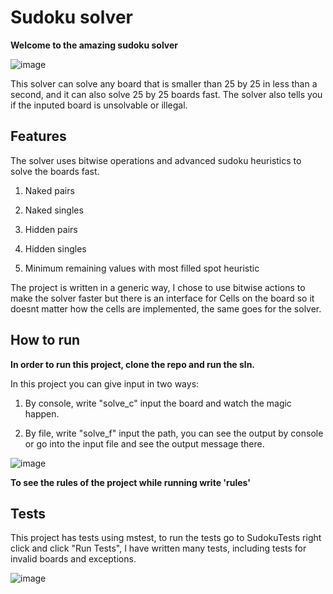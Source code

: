 # Sudoku solver
**Welcome to the amazing sudoku solver**

![image](https://github.com/user-attachments/assets/0f0ae0fa-c6be-4623-b62f-25f67c8e4e57)

This solver can solve any board that is smaller than 25 by 25 in less than a second, and it can also solve 25 by 25 boards fast.
The solver also tells you if the inputed board is unsolvable or illegal.

## Features
The solver uses bitwise operations and advanced sudoku heuristics to solve the boards fast.

1. Naked pairs

2. Naked singles

3. Hidden pairs

4. Hidden singles

5. Minimum remaining values with most filled spot heuristic

The project is written in a generic way, I chose to use bitwise actions to make the solver faster but there is an interface for Cells on the board so it doesnt matter how the cells are implemented, the same goes for the solver.

## How to run

**In order to run this project, clone the repo and run the sln.**

In this project you can give input in two ways:

1. By console, write "solve_c" input the board and watch the magic happen.
   
3. By file, write "solve_f" input the path, you can see the output by console or go into the input file and see the output message there.

![image](https://github.com/user-attachments/assets/8b02f032-dbf1-4d0b-b6c0-acd2bd0f2017)


**To see the rules of the project while running write 'rules'**
## Tests
This project has tests using mstest, to run the tests go to SudokuTests right click and click "Run Tests", I have written many tests, including tests for invalid boards and exceptions.

![image](https://github.com/user-attachments/assets/e5977062-442b-4d6d-a726-1df6a7d11755)
